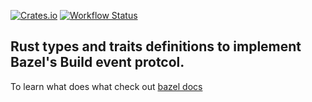 [![Crates.io](https://img.shields.io/crates/v/bazel-bep.svg)](https://crates.io/crates/bazel-bep)
[![Workflow Status](https://github.com/ChristianBelloni/bazel-bep/workflows/main/badge.svg)](https://github.com/ChristianBelloni/bazel-bep/actions?query=workflow%3A%22main%22)

## Rust types and traits definitions to implement Bazel's Build event protcol.

To learn what does what check out [bazel docs](https://bazel.build/remote/bep)
